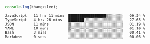```js
console.log(khanguslee);
```

<!--START_SECTION:waka-->

```text
JavaScript   11 hrs 11 mins  █████████████████▒░░░░░░░   69.54 %
TypeScript   4 hrs 26 mins   ███████░░░░░░░░░░░░░░░░░░   27.65 %
JSON         11 mins         ▒░░░░░░░░░░░░░░░░░░░░░░░░   01.19 %
YAML         10 mins         ▒░░░░░░░░░░░░░░░░░░░░░░░░   01.10 %
Bash         3 mins          ░░░░░░░░░░░░░░░░░░░░░░░░░   00.41 %
Markdown     0 secs          ░░░░░░░░░░░░░░░░░░░░░░░░░   00.06 %
```

<!--END_SECTION:waka-->

<!--
**khanguslee/khanguslee** is a ✨ _special_ ✨ repository because its `README.md` (this file) appears on your GitHub profile.

Here are some ideas to get you started:

- 🔭 I’m currently working on ...
- 🌱 I’m currently learning ...
- 👯 I’m looking to collaborate on ...
- 🤔 I’m looking for help with ...
- 💬 Ask me about ...
- 📫 How to reach me: ...
- 😄 Pronouns: ...
- ⚡ Fun fact: ...
-->
